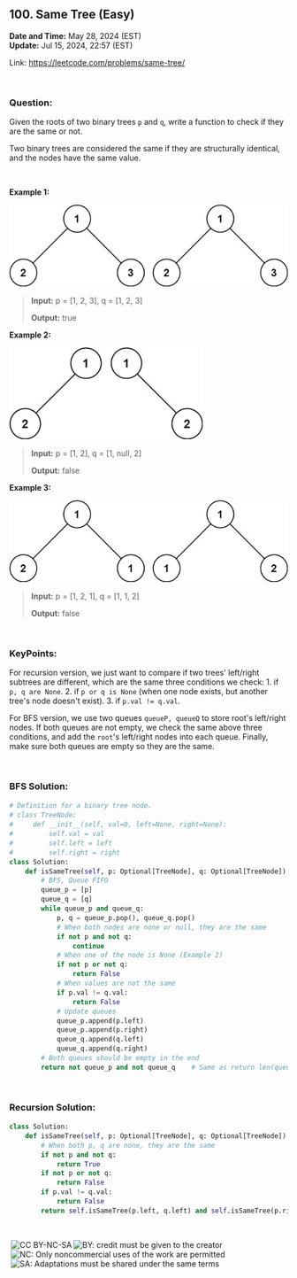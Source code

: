 ## 100. Same Tree (Easy)

**Date and Time:** May 28, 2024 (EST) <br>
**Update:** Jul 15, 2024, 22:57 (EST)

Link: https://leetcode.com/problems/same-tree/

<br>

### Question:
Given the roots of two binary trees `p` and `q`, write a function to check if they are the same or not.

Two binary trees are considered the same if they are structurally identical, and the nodes have the same value.

<br>

**Example 1:**

<img src="../images/100_1.jpg" alt="drawing" width="600"/>

> **Input:** p = [1, 2, 3], q = [1, 2, 3]
> 
> **Output:** true

**Example 2:**

<img src="../images/100_2.jpg" alt="drawing" width="350"/>

> **Input:** p = [1, 2], q = [1, null, 2]
> 
> **Output:** false

**Example 3:**

<img src="../images/100_3.jpg" alt="drawing" width="600"/>

> **Input:** p = [1, 2, 1], q = [1, 1, 2]
> 
> **Output:** false

<br>

### KeyPoints: 
For recursion version, we just want to compare if two trees' left/right subtrees are different, which are the same three conditions we check: 1. if `p, q are None`. 2. if `p or q is None` (when one node exists, but another tree's node doesn't exist). 3. if `p.val != q.val`.

For BFS version, we use two queues `queueP, queueQ` to store root's left/right nodes. If both queues are not empty, we check the same above three conditions, and add the `root`'s left/right nodes into each queue. Finally, make sure both queues are empty so they are the same.

<br>

### BFS Solution:
```python
# Definition for a binary tree node.
# class TreeNode:
#     def __init__(self, val=0, left=None, right=None):
#         self.val = val
#         self.left = left
#         self.right = right
class Solution:
    def isSameTree(self, p: Optional[TreeNode], q: Optional[TreeNode]) -> bool:
        # BFS, Queue FIFO
        queue_p = [p]
        queue_q = [q]
        while queue_p and queue_q:
            p, q = queue_p.pop(), queue_q.pop()
            # When both nodes are none or null, they are the same
            if not p and not q:
                continue
            # When one of the node is None (Example 2)
            if not p or not q:
                return False
            # When values are not the same
            if p.val != q.val:
                return False
            # Update queues
            queue_p.append(p.left)
            queue_p.append(p.right)
            queue_q.append(q.left)
            queue_q.append(q.right)
        # Both queues should be empty in the end
        return not queue_p and not queue_q    # Same as return len(queueP) == 0 and len(queueQ) == 0
```

<br>

### Recursion Solution:
```python
class Solution:
    def isSameTree(self, p: Optional[TreeNode], q: Optional[TreeNode]) -> bool:
        # When both p, q are none, they are the same
        if not p and not q:
            return True
        if not p or not q:
            return False
        if p.val != q.val:
            return False
        return self.isSameTree(p.left, q.left) and self.isSameTree(p.right, q.right)
```

<br>

<img style="height:22px!important;margin-left:3px;vertical-align:text-bottom;" src="https://mirrors.creativecommons.org/presskit/icons/cc.svg?ref=chooser-v1" alt="CC BY-NC-SA" title="CC BY-NC-SA"><img style="height:22px!important;margin-left:3px;vertical-align:text-bottom;" src="https://mirrors.creativecommons.org/presskit/icons/by.svg?ref=chooser-v1" alt="BY: credit must be given to the creator" title="BY: credit must be given to the creator"><img style="height:22px!important;margin-left:3px;vertical-align:text-bottom;" src="https://mirrors.creativecommons.org/presskit/icons/nc.svg?ref=chooser-v1" alt="NC: Only noncommercial uses of the work are permitted" title="NC: Only noncommercial uses of the work are permitted"><img style="height:22px!important;margin-left:3px;vertical-align:text-bottom;" src="https://mirrors.creativecommons.org/presskit/icons/sa.svg?ref=chooser-v1" alt="SA: Adaptations must be shared under the same terms" title="SA: Adaptations must be shared under the same terms">